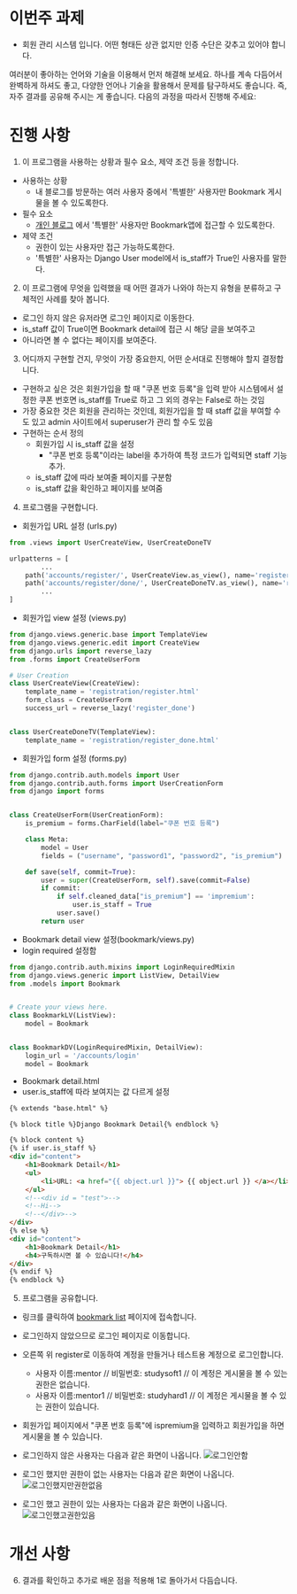  # 이번주 과제
 - 회원 관리 시스템 입니다.
어떤 형태든 상관 없지만
인증 수단은 갖추고 있어야 합니다.

여러분이 좋아하는 언어와 기술을 이용해서 먼저 해결해 보세요. 하나를 계속 다듬어서 완벽하게 하셔도 좋고, 다양한 언어나 기술을 활용해서 문제를 탐구하셔도 좋습니다. 즉, 자주 결과를 공유해 주시는 게 좋습니다.
다음의 과정을 따라서 진행해 주세요:

# 진행 사항
1. 이 프로그램을 사용하는 상황과 필수 요소, 제약 조건 등을 정합니다.
- 사용하는 상황
    - 내 블로그를 방문하는 여러 사용자 중에서 '특별한' 사용자만 Bookmark 게시물을 볼 수 있도록한다.
- 필수 요소
    - [개인 블로그](http://jangjichang.pythonanywhere.com/?utm_source=github&utm_medium=banner&utm_campaign=post)
    에서 '특별한' 사용자만 Bookmark앱에 접근할 수 있도록한다.
- 제약 조건
    - 권한이 있는 사용자만 접근 가능하도록한다.
    - '특별한' 사용자는 Django User model에서 is_staff가 True인 사용자를 말한다.


2. 이 프로그램에 무엇을 입력했을 때 어떤 결과가 나와야 하는지 유형을 분류하고 구체적인 사례를 찾아 봅니다.
- 로그인 하지 않은 유저라면 로그인 페이지로 이동한다.
- is_staff 값이 True이면 Bookmark detail에 접근 시 해당 글을 보여주고
- 아니라면 볼 수 없다는 페이지를 보여준다.

3. 어디까지 구현할 건지, 무엇이 가장 중요한지, 어떤 순서대로 진행해야 할지 결정합니다.
- 구현하고 싶은 것은 회원가입을 할 때 "쿠폰 번호 등록"을 입력 받아 시스템에서 설정한 쿠폰 번호면 is_staff를 True로 하고
그 외의 경우는 False로 하는 것임
- 가장 중요한 것은 회원을 관리하는 것인데, 회원가입을 할 때 staff 값을 부여할 수도 있고 admin 사이트에서 superuser가 관리 할 수도 있음
- 구현하는 순서 정의
    - 회원가입 시 is_staff 값을 설정
        - "쿠폰 번호 등록"이라는 label을 추가하여 특정 코드가 입력되면 staff 기능 추가.
    - is_staff 값에 따라 보여줄 페이지를 구분함
    - is_staff 값을 확인하고 페이지를 보여줌

4. 프로그램을 구현합니다.
- 회원가입 URL 설정 (urls.py)
```python
from .views import UserCreateView, UserCreateDoneTV

urlpatterns = [
        ...
    path('accounts/register/', UserCreateView.as_view(), name='register'),
    path('accounts/register/done/', UserCreateDoneTV.as_view(), name='register_done'),
        ...
]
```

- 회원가입 view 설정 (views.py)
```python
from django.views.generic.base import TemplateView
from django.views.generic.edit import CreateView
from django.urls import reverse_lazy
from .forms import CreateUserForm

# User Creation
class UserCreateView(CreateView):
    template_name = 'registration/register.html'
    form_class = CreateUserForm
    success_url = reverse_lazy('register_done')


class UserCreateDoneTV(TemplateView):
    template_name = 'registration/register_done.html'
```

- 회원가입 form 설정 (forms.py)
```python
from django.contrib.auth.models import User
from django.contrib.auth.forms import UserCreationForm
from django import forms


class CreateUserForm(UserCreationForm):
    is_premium = forms.CharField(label="쿠폰 번호 등록")

    class Meta:
        model = User
        fields = ("username", "password1", "password2", "is_premium")

    def save(self, commit=True):
        user = super(CreateUserForm, self).save(commit=False)
        if commit:
            if self.cleaned_data["is_premium"] == 'impremium':
                user.is_staff = True
            user.save()
        return user
```

- Bookmark detail view 설정(bookmark/views.py)
- login required 설정함
```python
from django.contrib.auth.mixins import LoginRequiredMixin
from django.views.generic import ListView, DetailView
from .models import Bookmark


# Create your views here.
class BookmarkLV(ListView):
    model = Bookmark


class BookmarkDV(LoginRequiredMixin, DetailView):
    login_url = '/accounts/login'
    model = Bookmark
```

- Bookmark detail.html
- user.is_staff에 따라 보여지는 값 다르게 설정
```html
{% extends "base.html" %}

{% block title %}Django Bookmark Detail{% endblock %}

{% block content %}
{% if user.is_staff %}
<div id="content">
    <h1>Bookmark Detail</h1>
    <ul>
        <li>URL: <a href="{{ object.url }}"> {{ object.url }} </a></li>
    </ul>
    <!--<div id = "test">-->
    <!--Hi-->
    <!--</div>-->
</div>
{% else %}
<div id="content">
    <h1>Bookmark Detail</h1>
    <h4>구독하시면 볼 수 있습니다!</h4>
</div>
{% endif %}
{% endblock %}
```
5. 프로그램을 공유합니다.
- 링크를 클릭하여
[bookmark list](http://jangjichang.pythonanywhere.com/bookmark/?utm_source=github&utm_medium=banner&utm_campaign=post)
페이지에 접속합니다.
- 로그인하지 않았으므로 로그인 페이지로 이동합니다.
- 오른쪽 위 register로 이동하여 계정을 만들거나 테스트용 계정으로 로그인합니다.
    - 사용자 이름:mentor // 비밀번호: studysoft1     // 이 계정은 게시물을 볼 수 있는 권한은 없습니다.
    - 사용자 이름:mentor1 // 비밀번호: studyhard1    // 이 계정은 게시물을 볼 수 있는 권한이 있습니다.
- 회원가입 페이지에서 "쿠폰 번호 등록"에 ispremium을 입력하고 회원가입을 하면 게시물을 볼 수 있습니다.

- 로그인하지 않은 사용자는 다음과 같은 화면이 나옵니다.
![로그인안함](../image/로그인안함.png)
- 로그인 했지만 권한이 없는 사용자는 다음과 같은 화면이 나옵니다.
![로그인했지만권한없음](../image/로그인했지만권한없음.png) 
- 로그인 했고 권한이 있는 사용자는 다음과 같은 화면이 나옵니다. 
![로그인했고권한있음](../image/로그인했고권한있음.png)

# 개선 사항
6. 결과를 확인하고 추가로 배운 점을 적용해 1로 돌아가서 다듬습니다.


    
